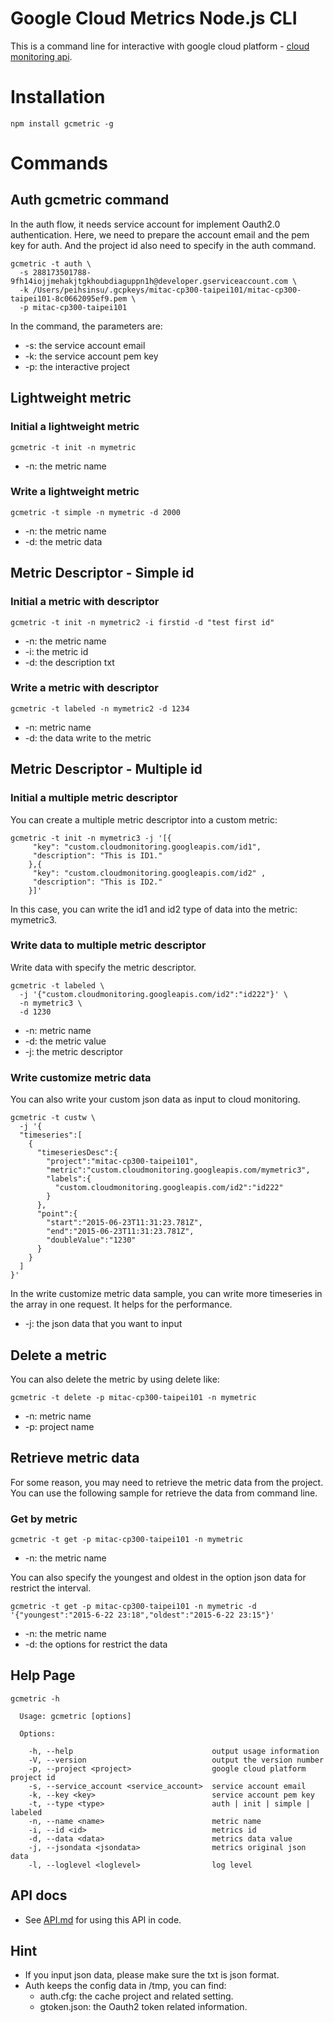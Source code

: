 Google Cloud Metrics Node.js CLI
====

This is a command line for interactive with google cloud platform - [cloud monitoring api](https://cloud.google.com/monitoring/docs).

# Installation

```
npm install gcmetric -g
```

# Commands

## Auth gcmetric command

In the auth flow, it needs service account for implement Oauth2.0 authentication. Here, we need to prepare the account email and the pem key for auth. And the project id also need to specify in the auth command.


```
gcmetric -t auth \
  -s 288173501788-9fh14iojjmehakjtgkhoubdiaguppn1h@developer.gserviceaccount.com \
  -k /Users/peihsinsu/.gcpkeys/mitac-cp300-taipei101/mitac-cp300-taipei101-8c0662095ef9.pem \
  -p mitac-cp300-taipei101
```

In the command, the parameters are:
* -s: the service account email
* -k: the service account pem key
* -p: the interactive project

## Lightweight metric

### Initial a lightweight  metric

```
gcmetric -t init -n mymetric
```

* -n: the metric name

### Write a lightweight metric

```
gcmetric -t simple -n mymetric -d 2000
```

* -n: the metric name
* -d: the metric data

## Metric Descriptor - Simple id

### Initial a metric with descriptor

```
gcmetric -t init -n mymetric2 -i firstid -d "test first id"
```

* -n: the metric name
* -i: the metric id
* -d: the description txt

### Write a metric with descriptor

```
gcmetric -t labeled -n mymetric2 -d 1234
```

* -n: metric name
* -d: the data write to the metric

## Metric Descriptor - Multiple id

### Initial a multiple metric descriptor

You can create a multiple metric descriptor into a custom metric:

```
gcmetric -t init -n mymetric3 -j '[{
     "key": "custom.cloudmonitoring.googleapis.com/id1",
     "description": "This is ID1."
    },{
     "key": "custom.cloudmonitoring.googleapis.com/id2" ,
     "description": "This is ID2."
    }]'
```

In this case, you can write the id1 and id2 type of data into the metric: mymetric3.

### Write data to multiple metric descriptor

Write data with specify the metric descriptor.

```
gcmetric -t labeled \
  -j '{"custom.cloudmonitoring.googleapis.com/id2":"id222"}' \
  -n mymetric3 \
  -d 1230
```

* -n: metric name
* -d: the metric value
* -j: the metric descriptor

### Write customize metric data

You can also write your custom json data as input to cloud monitoring.

```
gcmetric -t custw \
  -j '{
  "timeseries":[
    {
      "timeseriesDesc":{
        "project":"mitac-cp300-taipei101",
        "metric":"custom.cloudmonitoring.googleapis.com/mymetric3",
        "labels":{
          "custom.cloudmonitoring.googleapis.com/id2":"id222"
        }
      },
      "point":{
        "start":"2015-06-23T11:31:23.781Z",
        "end":"2015-06-23T11:31:23.781Z",
        "doubleValue":"1230"
      }
    }
  ]
}'
```

In the write customize metric data sample, you can write more timeseries in the array in one request. It helps for the performance.

* -j: the json data that you want to input

## Delete a metric

You can also delete the metric by using delete like:

```
gcmetric -t delete -p mitac-cp300-taipei101 -n mymetric
```

* -n: metric name
* -p: project name

## Retrieve metric data

For some reason, you may need to retrieve the metric data from the project. You can use the following sample for retrieve the data from command line.

### Get by metric

```
gcmetric -t get -p mitac-cp300-taipei101 -n mymetric
```

* -n: the metric name

You can also specify the youngest and oldest in the option json data for restrict the interval.

```
gcmetric -t get -p mitac-cp300-taipei101 -n mymetric -d '{"youngest":"2015-6-22 23:18","oldest":"2015-6-22 23:15"}'
```

* -n: the metric name
* -d: the options for restrict the data

## Help Page

```
gcmetric -h

  Usage: gcmetric [options]

  Options:

    -h, --help                               output usage information
    -V, --version                            output the version number
    -p, --project <project>                  google cloud platform project id
    -s, --service_account <service_account>  service account email
    -k, --key <key>                          service account pem key
    -t, --type <type>                        auth | init | simple | labeled
    -n, --name <name>                        metric name
    -i, --id <id>                            metrics id
    -d, --data <data>                        metrics data value
    -j, --jsondata <jsondata>                metrics original json data
    -l, --loglevel <loglevel>                log level
```

## API docs

* See [API.md](API.md) for using this API in code.

## Hint

* If you input json data, please make sure the txt is json format.
* Auth keeps the config data in /tmp, you can find:
  * auth.cfg: the cache project and related setting.
  * gtoken.json: the Oauth2 token related information.
